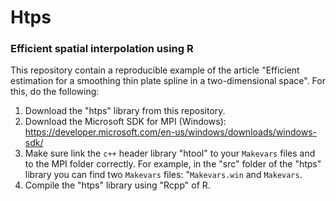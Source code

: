 # Htps 
### Efficient spatial interpolation using R

This repository contain a reproducible example of the article "Efficient estimation for a smoothing thin plate spline in a two-dimensional space". For this, do the following:

1. Download the "htps" library from this repository.
2. Download the Microsoft SDK for MPI (Windows): https://developer.microsoft.com/en-us/windows/downloads/windows-sdk/
3. Make sure link the $\texttt{c++}$ header library "htool" to your $\texttt{Makevars}$ files and to the MPI folder correctly. For example, in the "src" folder of the "htps" library you can find two $\texttt{Makevars}$ files: "$\texttt{Makevars.win}$ and $\texttt{Makevars}$. 
4. Compile the "htps" library using "Rcpp" of R. 
